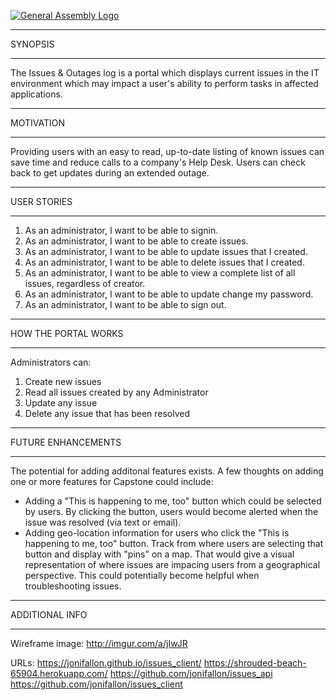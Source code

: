 [![General Assembly Logo](https://camo.githubusercontent.com/1a91b05b8f4d44b5bbfb83abac2b0996d8e26c92/687474703a2f2f692e696d6775722e636f6d2f6b6538555354712e706e67)](https://generalassemb.ly/education/web-development-immersive)

_________________________________
SYNOPSIS
_________________________________

The Issues & Outages log is a portal which displays current issues in the IT environment which may impact a user's ability to perform tasks in affected applications.

_________________________________
MOTIVATION
_________________________________

Providing users with an easy to read, up-to-date listing of known issues can save time and reduce calls to a company's Help Desk.  Users can check back to get updates during an extended outage.

_________________________________
USER STORIES
_________________________________

1. As an administrator, I want to be able to signin.
2. As an administrator, I want to be able to create issues.
3. As an administrator, I want to be able to update issues that I created.
4. As an administrator, I want to be able to delete issues that I created.
5. As an administrator, I want to be able to view a complete list of all issues, regardless of creator.
6. As an administrator, I want to be able to update change my password.
7. As an administrator, I want to be able to sign out.

--------------------------------
HOW THE PORTAL WORKS
________________________________

Administrators can:
1) Create new issues
2) Read all issues created by any Administrator
3) Update any issue
4) Delete any issue that has been resolved

--------------------------------
FUTURE ENHANCEMENTS
________________________________

The potential for adding additonal features exists.  A few thoughts on adding one or more features for Capstone could include:
- Adding a "This is happening to me, too" button which could be selected by users.  By clicking the button, users would become alerted when the issue was resolved (via text or email).
- Adding geo-location information for users who click the "This is happening to me, too" button.  Track from where users are selecting that button and display with "pins" on a map.  That would give a visual representation of where issues are impacing users from a geographical perspective.  This could potentially become helpful when troubleshooting issues.

--------------------------------
ADDITIONAL INFO
________________________________

Wireframe image:  http://imgur.com/a/jIwJR

URLs:
https://jonifallon.github.io/issues_client/
https://shrouded-beach-65904.herokuapp.com/
https://github.com/jonifallon/issues_api
https://github.com/jonifallon/issues_client

